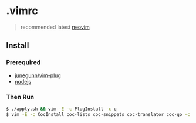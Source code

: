 # .vimrc

> recommended latest [neovim](https://github.com/neovim/neovim/)

## Install

### Prerequired

- [junegunn/vim-plug](https://github.com/junegunn/vim-plug#installation)
- [nodejs](https://nodejs.org/en/)

### Then Run

```sh
$ ./apply.sh && vim -E -c PlugInstall -c q
$ vim -E -c CocInstall coc-lists coc-snippets coc-translator coc-go -c q # optional
```

